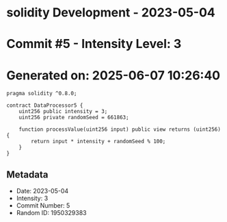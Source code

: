 ﻿# solidity Development - 2023-05-04
# Commit #5 - Intensity Level: 3
# Generated on: 2025-06-07 10:26:40
```solidity
pragma solidity ^0.8.0;

contract DataProcessor5 {
    uint256 public intensity = 3;
    uint256 private randomSeed = 661863;

    function processValue(uint256 input) public view returns (uint256) {
        return input * intensity + randomSeed % 100;
    }
}
```
## Metadata
- Date: 2023-05-04
- Intensity: 3
- Commit Number: 5
- Random ID: 1950329383

